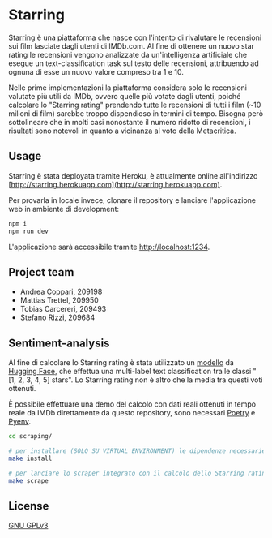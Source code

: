 # Starring

[Starring](http://starring.herokuapp.com) è una piattaforma che nasce con l'intento di rivalutare le recensioni sui film lasciate dagli utenti di IMDb.com. Al fine di ottenere un nuovo star rating le recensioni vengono analizzate da un'intelligenza artificiale che esegue un text-classification task sul testo delle recensioni, attribuendo ad ognuna di esse un nuovo valore compreso tra 1 e 10.

Nelle prime implementazioni la piattaforma considera solo le recensioni valutate più utili da IMDb, ovvero quelle più votate dagli utenti, poiché calcolare lo "Starring rating" prendendo tutte le recensioni di tutti i film (~10 milioni di film) sarebbe troppo dispendioso in termini di tempo. Bisogna però sottolineare che in molti casi nonostante il numero ridotto di recensioni, i risultati sono notevoli in quanto a vicinanza al voto della Metacritica.

## Usage

Starring è stata deployata tramite Heroku, è attualmente online all'indirizzo [http://starring.herokuapp.com](http://starring.herokuapp.com).

Per provarla in locale invece, clonare il repository e lanciare l'applicazione web in ambiente di development:

```bash
npm i
npm run dev
```
L'applicazione sarà accessibile tramite [http://localhost:1234](http://localhost:1234).

## Project team

* Andrea Coppari, 209198
* Mattias Trettel, 209950
* Tobias Carcereri, 209493
* Stefano Rizzi, 209684

## Sentiment-analysis

Al fine di calcolare lo Starring rating è stata utilizzato un [modello](https://huggingface.co/nlptown/bert-base-multilingual-uncased-sentiment) da [Hugging Face](https://huggingface.co), che effettua una multi-label text classification tra le classi "[1, 2, 3, 4, 5] stars". Lo Starring rating non è altro che la media tra questi voti ottenuti.

È possibile effettuare una demo del calcolo con dati reali ottenuti in tempo reale da IMDb direttamente da questo repository, sono necessari [Poetry](https://python-poetry.org/docs/#installation) e [Pyenv](https://github.com/pyenv/pyenv#installation). 

```bash
cd scraping/

# per installare (SOLO SU VIRTUAL ENVIRONMENT) le dipendenze necessarie e scaricare il modello di HF transformers
make install

# per lanciare lo scraper integrato con il calcolo dello Starring rating
make scrape
```

## License
[GNU GPLv3](https://choosealicense.com/licenses/gpl-3.0/)